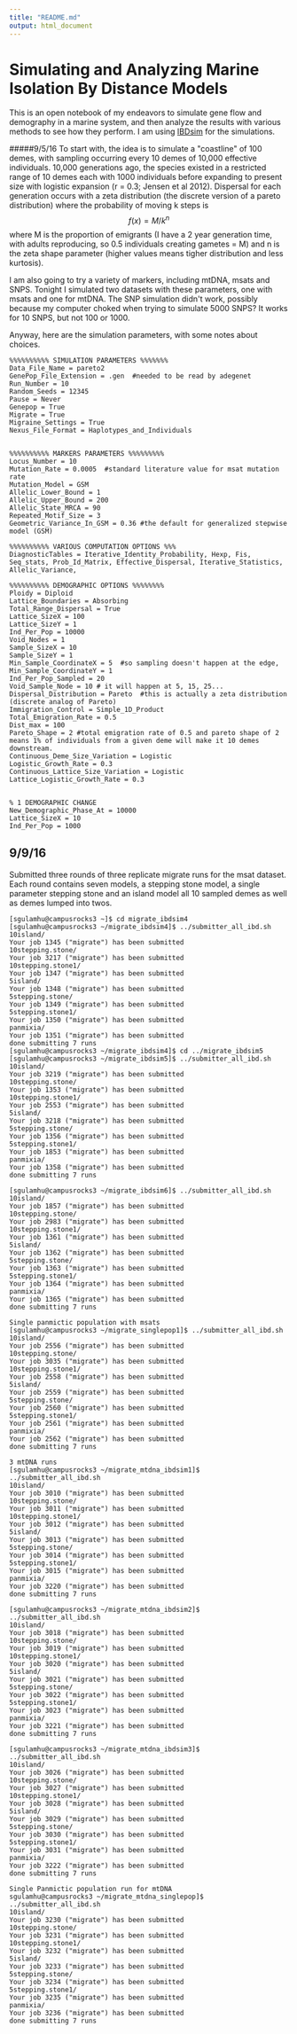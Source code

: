```yaml
---
title: "README.md"
output: html_document
---
```

# Simulating and Analyzing Marine Isolation By Distance Models
This is an open notebook of my endeavors to simulate gene flow and demography in a marine system, and then analyze the results with various methods to see how they perform. I am using [IBDsim](http://www1.montpellier.inra.fr/CBGP/software/ibdsim/) for the simulations.

#####9/5/16
To start with, the idea is to simulate a "coastline" of 100 demes, with sampling occurring every 10 demes of 10,000 effective individuals. 10,000 generations ago, the species existed in a restricted range of 10 demes each with 1000 individuals before expanding to present size with logistic expansion (r = 0.3; Jensen et al 2012).  Dispersal for each generation occurs with a zeta distribution (the discrete version of a pareto distribution) where the probability of moving k steps is $$ f(x) = M / k^n $$ where M is the proportion of emigrants (I have a 2 year generation time, with adults reproducing, so 0.5 individuals creating gametes = M) and n is the zeta shape parameter (higher values means tigher distribution and less kurtosis). 

I am also going to try a variety of markers, including mtDNA, msats and SNPS.  Tonight I simulated two datasets with these parameters, one with msats and one for mtDNA. The SNP simulation didn't work, possibly because my computer choked when trying to simulate 5000 SNPS? It works for 10 SNPS, but not 100 or 1000.

Anyway, here are the simulation parameters, with some notes about choices.

```
%%%%%%%%%% SIMULATION PARAMETERS %%%%%%%
Data_File_Name = pareto2
GenePop_File_Extension = .gen  #needed to be read by adegenet
Run_Number = 10
Random_Seeds = 12345
Pause = Never
Genepop = True
Migrate = True
Migraine_Settings = True
Nexus_File_Format = Haplotypes_and_Individuals


%%%%%%%%%% MARKERS PARAMETERS %%%%%%%%%
Locus_Number = 10
Mutation_Rate = 0.0005  #standard literature value for msat mutation rate
Mutation_Model = GSM
Allelic_Lower_Bound = 1
Allelic_Upper_Bound = 200
Allelic_State_MRCA = 90
Repeated_Motif_Size = 3
Geometric_Variance_In_GSM = 0.36 #the default for generalized stepwise model (GSM)

%%%%%%%%%% VARIOUS COMPUTATION OPTIONS %%%
DiagnosticTables = Iterative_Identity_Probability, Hexp, Fis, Seq_stats, Prob_Id_Matrix, Effective_Dispersal, Iterative_Statistics, Allelic_Variance,

%%%%%%%%%% DEMOGRAPHIC OPTIONS %%%%%%%%
Ploidy = Diploid
Lattice_Boundaries = Absorbing
Total_Range_Dispersal = True
Lattice_SizeX = 100
Lattice_SizeY = 1
Ind_Per_Pop = 10000
Void_Nodes = 1
Sample_SizeX = 10
Sample_SizeY = 1
Min_Sample_CoordinateX = 5  #so sampling doesn't happen at the edge, 
Min_Sample_CoordinateY = 1
Ind_Per_Pop_Sampled = 20
Void_Sample_Node = 10 # it will happen at 5, 15, 25...
Dispersal_Distribution = Pareto  #this is actually a zeta distribution (discrete analog of Pareto)
Immigration_Control = Simple_1D_Product
Total_Emigration_Rate = 0.5
Dist_max = 100
Pareto_Shape = 2 #total emigration rate of 0.5 and pareto shape of 2 means 1% of individuals from a given deme will make it 10 demes downstream.
Continuous_Deme_Size_Variation = Logistic
Logistic_Growth_Rate = 0.3
Continuous_Lattice_Size_Variation = Logistic
Lattice_Logistic_Growth_Rate = 0.3


% 1 DEMOGRAPHIC CHANGE
New_Demographic_Phase_At = 10000
Lattice_SizeX = 10
Ind_Per_Pop = 1000
```
## 9/9/16 
Submitted three rounds of three replicate migrate runs for the msat dataset. Each round contains seven models, a stepping stone model, a single parameter stepping stone and an island model all 10 sampled demes as well as demes lumped into twos.

```
[sgulamhu@campusrocks3 ~]$ cd migrate_ibdsim4
[sgulamhu@campusrocks3 ~/migrate_ibdsim4]$ ../submitter_all_ibd.sh
10island/
Your job 1345 ("migrate") has been submitted
10stepping.stone/
Your job 3217 ("migrate") has been submitted
10stepping.stone1/
Your job 1347 ("migrate") has been submitted
5island/
Your job 1348 ("migrate") has been submitted
5stepping.stone/
Your job 1349 ("migrate") has been submitted
5stepping.stone1/
Your job 1350 ("migrate") has been submitted
panmixia/
Your job 1351 ("migrate") has been submitted
done submitting 7 runs
[sgulamhu@campusrocks3 ~/migrate_ibdsim4]$ cd ../migrate_ibdsim5
[sgulamhu@campusrocks3 ~/migrate_ibdsim5]$ ../submitter_all_ibd.sh
10island/
Your job 3219 ("migrate") has been submitted
10stepping.stone/
Your job 1353 ("migrate") has been submitted
10stepping.stone1/
Your job 2553 ("migrate") has been submitted
5island/
Your job 3218 ("migrate") has been submitted
5stepping.stone/
Your job 1356 ("migrate") has been submitted
5stepping.stone1/
Your job 1853 ("migrate") has been submitted
panmixia/
Your job 1358 ("migrate") has been submitted
done submitting 7 runs

[sgulamhu@campusrocks3 ~/migrate_ibdsim6]$ ../submitter_all_ibd.sh
10island/
Your job 1857 ("migrate") has been submitted
10stepping.stone/
Your job 2983 ("migrate") has been submitted
10stepping.stone1/
Your job 1361 ("migrate") has been submitted
5island/
Your job 1362 ("migrate") has been submitted
5stepping.stone/
Your job 1363 ("migrate") has been submitted
5stepping.stone1/
Your job 1364 ("migrate") has been submitted
panmixia/
Your job 1365 ("migrate") has been submitted
done submitting 7 runs

Single panmictic population with msats
[sgulamhu@campusrocks3 ~/migrate_singlepop1]$ ../submitter_all_ibd.sh
10island/
Your job 2556 ("migrate") has been submitted
10stepping.stone/
Your job 3035 ("migrate") has been submitted
10stepping.stone1/
Your job 2558 ("migrate") has been submitted
5island/
Your job 2559 ("migrate") has been submitted
5stepping.stone/
Your job 2560 ("migrate") has been submitted
5stepping.stone1/
Your job 2561 ("migrate") has been submitted
panmixia/
Your job 2562 ("migrate") has been submitted
done submitting 7 runs

3 mtDNA runs
[sgulamhu@campusrocks3 ~/migrate_mtdna_ibdsim1]$ ../submitter_all_ibd.sh
10island/
Your job 3010 ("migrate") has been submitted
10stepping.stone/
Your job 3011 ("migrate") has been submitted
10stepping.stone1/
Your job 3012 ("migrate") has been submitted
5island/
Your job 3013 ("migrate") has been submitted
5stepping.stone/
Your job 3014 ("migrate") has been submitted
5stepping.stone1/
Your job 3015 ("migrate") has been submitted
panmixia/
Your job 3220 ("migrate") has been submitted
done submitting 7 runs

[sgulamhu@campusrocks3 ~/migrate_mtdna_ibdsim2]$ ../submitter_all_ibd.sh
10island/
Your job 3018 ("migrate") has been submitted
10stepping.stone/
Your job 3019 ("migrate") has been submitted
10stepping.stone1/
Your job 3020 ("migrate") has been submitted
5island/
Your job 3021 ("migrate") has been submitted
5stepping.stone/
Your job 3022 ("migrate") has been submitted
5stepping.stone1/
Your job 3023 ("migrate") has been submitted
panmixia/
Your job 3221 ("migrate") has been submitted
done submitting 7 runs

[sgulamhu@campusrocks3 ~/migrate_mtdna_ibdsim3]$ ../submitter_all_ibd.sh
10island/
Your job 3026 ("migrate") has been submitted
10stepping.stone/
Your job 3027 ("migrate") has been submitted
10stepping.stone1/
Your job 3028 ("migrate") has been submitted
5island/
Your job 3029 ("migrate") has been submitted
5stepping.stone/
Your job 3030 ("migrate") has been submitted
5stepping.stone1/
Your job 3031 ("migrate") has been submitted
panmixia/
Your job 3222 ("migrate") has been submitted
done submitting 7 runs

Single Panmictic population run for mtDNA
sgulamhu@campusrocks3 ~/migrate_mtdna_singlepop]$ ../submitter_all_ibd.sh
10island/
Your job 3230 ("migrate") has been submitted
10stepping.stone/
Your job 3231 ("migrate") has been submitted
10stepping.stone1/
Your job 3232 ("migrate") has been submitted
5island/
Your job 3233 ("migrate") has been submitted
5stepping.stone/
Your job 3234 ("migrate") has been submitted
5stepping.stone1/
Your job 3235 ("migrate") has been submitted
panmixia/
Your job 3236 ("migrate") has been submitted
done submitting 7 runs




```
